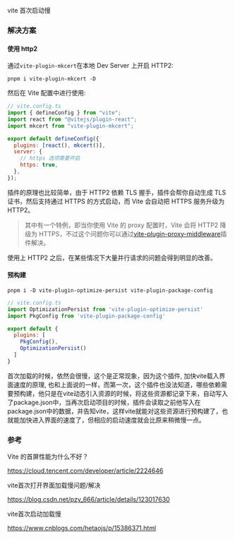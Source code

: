 vite 首次启动慢

### 解决方案

#### 使用 http2

通过`vite-plugin-mkcert`在本地 Dev Server 上开启 HTTP2:

```
pnpm i vite-plugin-mkcert -D
```

然后在 Vite 配置中进行使用:

```js
// vite.config.ts
import { defineConfig } from "vite";
import react from "@vitejs/plugin-react";
import mkcert from "vite-plugin-mkcert";

export default defineConfig({
  plugins: [react(), mkcert()],
  server: {
    // https 选项需要开启
    https: true,
  },
});
```

插件的原理也比较简单，由于 HTTP2 依赖 TLS 握手，插件会帮你自动生成 TLS 证书，然后支持通过 HTTPS 的方式启动，而 Vite 会自动把 HTTPS 服务升级为 HTTP2。

> 其中有一个特例，即当你使用 Vite 的 proxy 配置时，Vite 会将 HTTP2 降级为 HTTPS，不过这个问题你可以通过[vite-plugin-proxy-middleware](https://github.com/williamyorkl/vite-plugin-proxy-middleware)插件解决。

使用上 HTTP2 之后，在某些情况下大量并行请求的问题会得到明显的改善。



#### 预构建

```
pnpm i -D vite-plugin-optimize-persist vite-plugin-package-config
```

```js
// vite.config.ts
import OptimizationPersist from 'vite-plugin-optimize-persist'
import PkgConfig from 'vite-plugin-package-config'

export default {
  plugins: [
    PkgConfig(),
    OptimizationPersist()
  ]
}
```

首次加载的时候，依然会很慢，这个是正常现象，因为这个插件, 加快vite载入界面速度的原理, 也和上面说的一样，而第一次，这个插件也没法知道，哪些依赖需要预构建，他只是在vite动态引入资源的时候，将这些资源都记录下来，自动写入了package.json中，当再次启动项目的时候，插件会读取之前他写入在package.json中的数据，并告知vite，这样vite就能对这些资源进行预构建了，也就能加快进入界面的速度了，但相应的启动速度就会比原来稍微慢一点。



### 参考

Vite 的首屏性能为什么不好？

https://cloud.tencent.com/developer/article/2224646



vite首次打开界面加载慢问题/解决

https://blog.csdn.net/pzy_666/article/details/123017630



vite首次启动加载慢

https://www.cnblogs.com/hetaojs/p/15386371.html